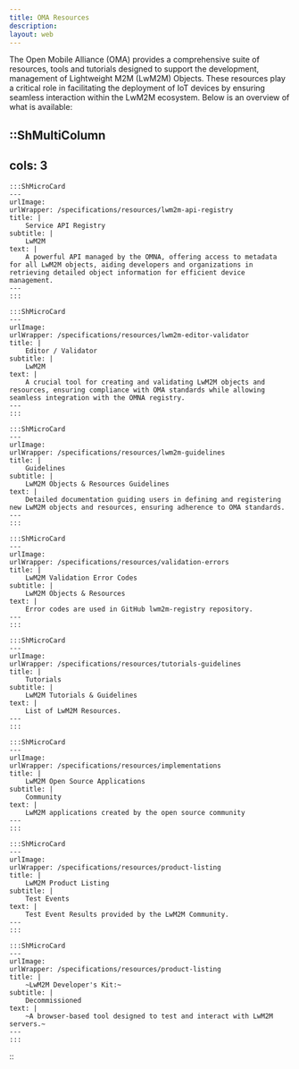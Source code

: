 ```yaml
---
title: OMA Resources
description:
layout: web
---
```

The Open Mobile Alliance (OMA) provides a comprehensive suite of resources, tools and tutorials designed to support the development, management of Lightweight M2M (LwM2M) Objects. These resources play a critical role in facilitating the deployment of IoT devices by ensuring seamless interaction within the LwM2M ecosystem. Below is an overview of what is available:

::ShMultiColumn
---
cols: 3
---

    :::ShMicroCard
    ---
    urlImage: 
    urlWrapper: /specifications/resources/lwm2m-api-registry
    title: |
        Service API Registry
    subtitle: |
        LwM2M
    text: |
        A powerful API managed by the OMNA, offering access to metadata for all LwM2M objects, aiding developers and organizations in retrieving detailed object information for efficient device management.
    ---
    :::   

    :::ShMicroCard
    ---
    urlImage: 
    urlWrapper: /specifications/resources/lwm2m-editor-validator
    title: |
        Editor / Validator
    subtitle: |
        LwM2M
    text: |
        A crucial tool for creating and validating LwM2M objects and resources, ensuring compliance with OMA standards while allowing seamless integration with the OMNA registry.
    ---
    ::: 

    :::ShMicroCard
    ---
    urlImage: 
    urlWrapper: /specifications/resources/lwm2m-guidelines
    title: |
        Guidelines
    subtitle: |
        LwM2M Objects & Resources Guidelines
    text: |
        Detailed documentation guiding users in defining and registering new LwM2M objects and resources, ensuring adherence to OMA standards.
    ---
    ::: 

    :::ShMicroCard
    ---
    urlImage: 
    urlWrapper: /specifications/resources/validation-errors
    title: |
        LwM2M Validation Error Codes
    subtitle: |
        LwM2M Objects & Resources
    text: |
        Error codes are used in GitHub lwm2m-registry repository.
    ---
    ::: 

    :::ShMicroCard
    ---
    urlImage: 
    urlWrapper: /specifications/resources/tutorials-guidelines
    title: |
        Tutorials
    subtitle: |
        LwM2M Tutorials & Guidelines
    text: |
        List of LwM2M Resources. 
    ---
    ::: 

    :::ShMicroCard
    ---
    urlImage: 
    urlWrapper: /specifications/resources/implementations
    title: |
        LwM2M Open Source Applications
    subtitle: |
        Community
    text: |
        LwM2M applications created by the open source community
    ---
    :::

    :::ShMicroCard
    ---
    urlImage: 
    urlWrapper: /specifications/resources/product-listing
    title: |
        LwM2M Product Listing
    subtitle: |
        Test Events
    text: |
        Test Event Results provided by the LwM2M Community.
    ---
    :::

    :::ShMicroCard
    ---
    urlImage: 
    urlWrapper: /specifications/resources/product-listing
    title: |
        ~LwM2M Developer's Kit:~
    subtitle: |
        Decommissioned
    text: |
        ~A browser-based tool designed to test and interact with LwM2M servers.~
    ---
    ::: 

::





